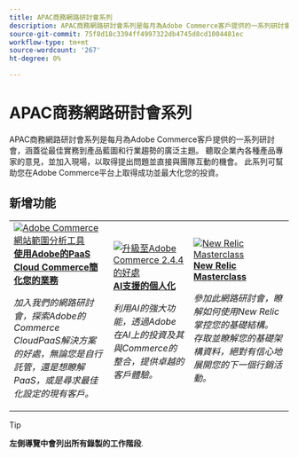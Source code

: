 ```yaml
---
title: APAC商務網路研討會系列
description: APAC商務網路研討會系列是每月為Adobe Commerce客戶提供的一系列研討會，涵蓋從最佳實務到產品藍圖和行業趨勢的廣泛主題。
source-git-commit: 75f8d18c3394ff4997322db4745d8cd1004481ec
workflow-type: tm+mt
source-wordcount: '267'
ht-degree: 0%

---
```


# APAC商務網路研討會系列

APAC商務網路研討會系列是每月為Adobe Commerce客戶提供的一系列研討會，涵蓋從最佳實務到產品藍圖和行業趨勢的廣泛主題。 聽取企業內各種產品專家的意見，並加入現場，以取得提出問題並直接與團隊互動的機會。 此系列可幫助您在Adobe Commerce平台上取得成功並最大化您的投資。

## 新增功能

<table>
<tr>
  <td>
    <a href="https://experienceleague.adobe.com/docs/events/apac-commerce-recordings/2023/adobes-paas-cloud-commerce.html">
      <img alt="Adobe Commerce網站範圍分析工具" src="https://video.tv.adobe.com/v/3419132?format=jpeg" />
    </a>
     <div>
      <a href="https://experienceleague.adobe.com/docs/events/apac-commerce-recordings/2023/adobes-paas-cloud-commerce.html">
        <strong>使用Adobe的PaaS Cloud Commerce簡化您的業務</strong>
      </a>
    </div>
    <p>
    <em>加入我們的網路研討會，探索Adobe的Commerce CloudPaaS解決方案的好處，無論您是自行託管，還是想瞭解PaaS，或是尋求最佳化設定的現有客戶。</em>
    <p>
  </td>
  <td>
    <a href="https://experienceleague.adobe.com/docs/events/apac-commerce-recordings/2023/ai-personalisation.html">
      <img alt="升級至Adobe Commerce 2.4.4的好處" src="https://video.tv.adobe.com/v/3419107?format=jpeg" />
    </a>
     <div>
      <a href="https://experienceleague.adobe.com/docs/events/apac-commerce-recordings/2023/ai-personalisation.html">
        <strong>AI支援的個人化</strong>
      </a>
    </div>
    <p>
    <em>利用AI的強大功能，透過Adobe在AI上的投資及其與Commerce的整合，提供卓越的客戶體驗。</em>
    <p>
  </td>
  <td>
    <a href="https://experienceleague.adobe.com/docs/events/apac-commerce-recordings/2022/new-relic.html">
      <img alt="New Relic Masterclass" src="./assets/new-relic.png" />
    </a>
     <div>
      <a href="https://experienceleague.adobe.com/docs/events/apac-commerce-recordings/2022/new-relic.html">
        <strong>New Relic Masterclass</strong>
      </a>
    </div>
    <p>
    <em>參加此網路研討會，瞭解如何使用New Relic掌控您的基礎結構。 存取並瞭解您的基礎架構資料，絕對有信心地展開您的下一個行銷活動。</em>
    <p>
  </td>  
</tr>
</table>

>[!TIP]
>
>**左側導覽中會列出所有錄製的工作階段**.

